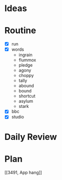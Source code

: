 # Ideas
# Routine
- [x] run
- [x] words
	- ingrain
	- flummox
	- pledge
	- agony
	- choppy
	- tally
	- abound
	- bound
	- shortcut
	- asylum
	- stark
- [x] bbc
- [x] studio
# Daily Review

# Plan
[[3491, App hang]]
